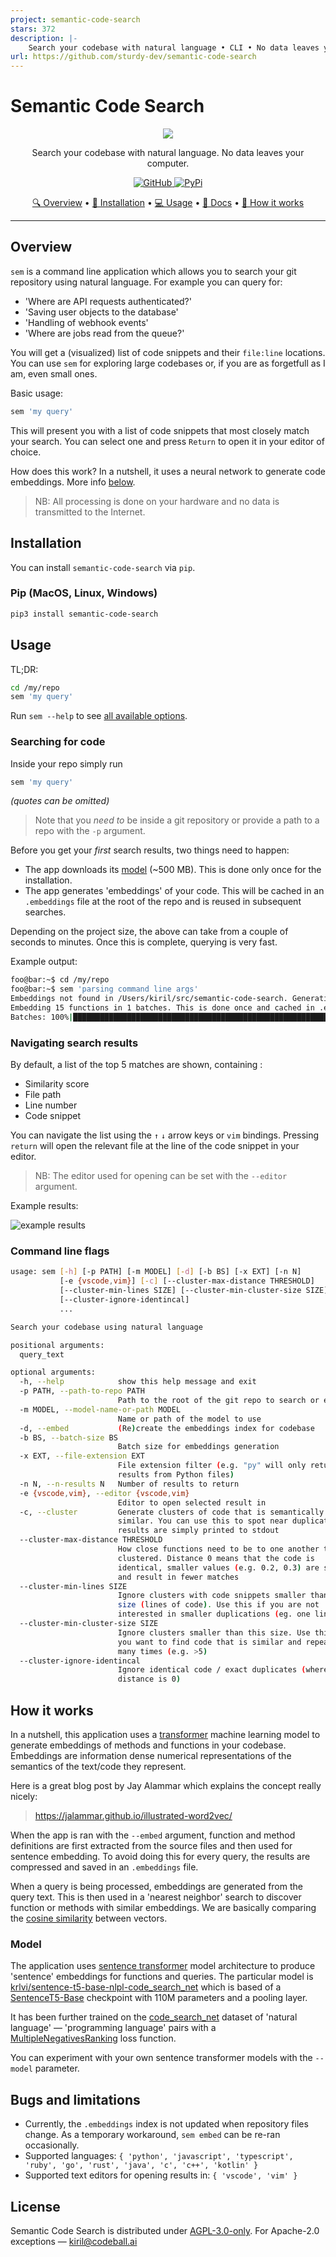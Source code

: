 ```yaml
---
project: semantic-code-search
stars: 372
description: |-
    Search your codebase with natural language • CLI • No data leaves your computer
url: https://github.com/sturdy-dev/semantic-code-search
---
```


# Semantic Code Search

<p align="center">
  <img src="https://raw.githubusercontent.com/sturdy-dev/semantic-code-search/main/docs/readme-banner.png">
</p>
<p align='center'>
  Search your codebase with natural language. No data leaves your computer.
</p>
<p align='center'>
    <a href="https://github.com/sturdy-dev/semantic-code-search/blob/main/LICENSE.txt">
        <img alt="GitHub"
        src="https://img.shields.io/github/license/sturdy-dev/semantic-code-search">
    </a>
    <a href="https://pypi.org/project/semantic-code-search">
     <img alt="PyPi"
 src="https://img.shields.io/pypi/v/semantic-code-search">
    </a>
</p>
<p align="center">
  <a href="#overview">🔍 Overview</a> •
  <a href="#installation">🔧 Installation</a> •
  <a href="#usage">💻 Usage</a> •
  <a href="#command-line-flags">📖 Docs</a> •
  <a href="#how-it-works">🧠 How it works</a>
</p>

--------------------------------------------------------------------

## Overview

`sem` is a command line application which allows you to search your git repository using natural language. For example you can query for:

- 'Where are API requests authenticated?'
- 'Saving user objects to the database'
- 'Handling of webhook events'
- 'Where are jobs read from the queue?'

You will get a (visualized) list of code snippets and their `file:line` locations. You can use `sem` for exploring large codebases or, if you are as forgetfull as I am, even small ones.

Basic usage:

```bash
sem 'my query'
```

This will present you with a list of code snippets that most closely match your search. You can select one and press  `Return` to open it in your editor of choice.

How does this work? In a nutshell, it uses a neural network to generate code embeddings. More info [below](#how-it-works).

> NB: All processing is done on your hardware and no data is transmitted to the Internet.

## Installation

You can install `semantic-code-search` via `pip`.

### Pip (MacOS, Linux, Windows)

```bash
pip3 install semantic-code-search
```

## Usage

TL;DR:

```bash
cd /my/repo
sem 'my query'
```

Run `sem --help` to see [all available options](#command-line-flags).

### Searching for code

Inside your repo simply run

```bash
sem 'my query'
```

*(quotes can be omitted)*

> Note that you *need to* be  inside a git repository or provide a path to a repo with the `-p` argument.

Before you get your *first* search results, two things need to happen:

- The app downloads its [model](#model) (~500 MB). This is done only once for the installation.
- The app generates 'embeddings' of your code. This will be cached in an `.embeddings` file at the root of the repo and is reused in subsequent searches.

Depending on the project size, the above can take from a couple of seconds to minutes. Once this is complete, querying is very fast.

Example output:

```bash session
foo@bar:~$ cd /my/repo
foo@bar:~$ sem 'parsing command line args'
Embeddings not found in /Users/kiril/src/semantic-code-search. Generating embeddings now.
Embedding 15 functions in 1 batches. This is done once and cached in .embeddings
Batches: 100%|█████████████████████████████████████████████████████████| 1/1 [00:07<00:00,  7.05s/it]
```

### Navigating search results

By default, a list of the top 5 matches are shown, containing :

- Similarity score
- File path
- Line number
- Code snippet

You can navigate the list using the `↑` `↓` arrow keys or `vim` bindings. Pressing `return` will open the relevant file at the line of the code snippet in your editor.

> NB: The editor used for opening can be set with the `--editor` argument.

Example results:

![example results](./docs/example-results.png)

### Command line flags

``` bash
usage: sem [-h] [-p PATH] [-m MODEL] [-d] [-b BS] [-x EXT] [-n N]
           [-e {vscode,vim}] [-c] [--cluster-max-distance THRESHOLD]
           [--cluster-min-lines SIZE] [--cluster-min-cluster-size SIZE]
           [--cluster-ignore-identincal]
           ...

Search your codebase using natural language

positional arguments:
  query_text

optional arguments:
  -h, --help            show this help message and exit
  -p PATH, --path-to-repo PATH
                        Path to the root of the git repo to search or embed
  -m MODEL, --model-name-or-path MODEL
                        Name or path of the model to use
  -d, --embed           (Re)create the embeddings index for codebase
  -b BS, --batch-size BS
                        Batch size for embeddings generation
  -x EXT, --file-extension EXT
                        File extension filter (e.g. "py" will only return
                        results from Python files)
  -n N, --n-results N   Number of results to return
  -e {vscode,vim}, --editor {vscode,vim}
                        Editor to open selected result in
  -c, --cluster         Generate clusters of code that is semantically
                        similar. You can use this to spot near duplicates,
                        results are simply printed to stdout
  --cluster-max-distance THRESHOLD
                        How close functions need to be to one another to be
                        clustered. Distance 0 means that the code is
                        identical, smaller values (e.g. 0.2, 0.3) are stricter
                        and result in fewer matches
  --cluster-min-lines SIZE
                        Ignore clusters with code snippets smaller than this
                        size (lines of code). Use this if you are not
                        interested in smaller duplications (eg. one liners)
  --cluster-min-cluster-size SIZE
                        Ignore clusters smaller than this size. Use this if
                        you want to find code that is similar and repeated
                        many times (e.g. >5)
  --cluster-ignore-identincal
                        Ignore identical code / exact duplicates (where
                        distance is 0)
```

## How it works

In a nutshell, this application uses a [transformer](https://en.wikipedia.org/wiki/Transformer_(machine_learning_model)) machine learning model to generate embeddings of methods and functions in your codebase. Embeddings are information dense numerical representations of the semantics of the text/code they represent.

Here is a great blog post by Jay Alammar which explains the concept really nicely:
> <https://jalammar.github.io/illustrated-word2vec/>

When the app is ran with the `--embed` argument, function and method definitions are first extracted from the source files and then used for sentence embedding. To avoid doing this for every query, the results are compressed and saved in an `.embeddings` file.

When a query is being processed, embeddings are generated from the query text. This is then used in a 'nearest neighbor' search to discover function or methods with similar embeddings. We are basically comparing the [cosine similarity](https://en.wikipedia.org/wiki/Cosine_similarity) between vectors.

### Model

The application uses [sentence transformer](https://www.sbert.net/) model architecture to produce 'sentence' embeddings for functions and queries. The particular model is [krlvi/sentence-t5-base-nlpl-code_search_net](https://huggingface.co/krlvi/sentence-t5-base-nlpl-code_search_net) which is based of a [SentenceT5-Base](https://github.com/google-research/t5x_retrieval#released-model-checkpoints) checkpoint with 110M parameters and a pooling layer.

It has been further trained on the [code_search_net](https://huggingface.co/datasets/code_search_net) dataset of 'natural language' — 'programming language' pairs with a [MultipleNegativesRanking](https://github.com/UKPLab/sentence-transformers/blob/master/sentence_transformers/losses/MultipleNegativesRankingLoss.py) loss function.

You can experiment with your own sentence transformer models with the `--model` parameter.

## Bugs and limitations

- Currently, the `.embeddings` index is not updated when repository files change. As a temporary workaround, `sem embed` can be re-ran occasionally.
- Supported languages: `{ 'python', 'javascript', 'typescript', 'ruby', 'go', 'rust', 'java', 'c', 'c++', 'kotlin' }`
- Supported text editors for opening results in: `{ 'vscode', 'vim' }`

## License

Semantic Code Search is distributed under [AGPL-3.0-only](LICENSE.txt). For Apache-2.0 exceptions — <kiril@codeball.ai>

